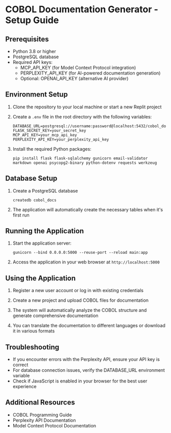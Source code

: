 # COBOL Documentation Generator - Setup Guide

## Prerequisites

- Python 3.8 or higher
- PostgreSQL database
- Required API keys:
  - MCP_API_KEY (for Model Context Protocol integration)
  - PERPLEXITY_API_KEY (for AI-powered documentation generation)
  - Optional: OPENAI_API_KEY (alternative AI provider)

## Environment Setup

1. Clone the repository to your local machine or start a new Replit project

2. Create a `.env` file in the root directory with the following variables:
   ```
   DATABASE_URL=postgresql://username:password@localhost:5432/cobol_docs
   FLASK_SECRET_KEY=your_secret_key
   MCP_API_KEY=your_mcp_api_key
   PERPLEXITY_API_KEY=your_perplexity_api_key
   ```

3. Install the required Python packages:
   ```
   pip install flask flask-sqlalchemy gunicorn email-validator markdown openai psycopg2-binary python-dotenv requests werkzeug
   ```

## Database Setup

1. Create a PostgreSQL database
   ```
   createdb cobol_docs
   ```

2. The application will automatically create the necessary tables when it's first run

## Running the Application

1. Start the application server:
   ```
   gunicorn --bind 0.0.0.0:5000 --reuse-port --reload main:app
   ```

2. Access the application in your web browser at `http://localhost:5000`

## Using the Application

1. Register a new user account or log in with existing credentials

2. Create a new project and upload COBOL files for documentation

3. The system will automatically analyze the COBOL structure and generate comprehensive documentation

4. You can translate the documentation to different languages or download it in various formats

## Troubleshooting

- If you encounter errors with the Perplexity API, ensure your API key is correct
- For database connection issues, verify the DATABASE_URL environment variable
- Check if JavaScript is enabled in your browser for the best user experience

## Additional Resources

- COBOL Programming Guide
- Perplexity API Documentation
- Model Context Protocol Documentation